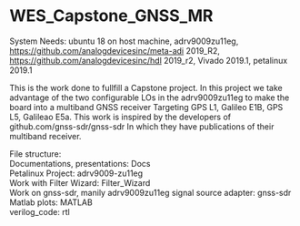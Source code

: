 # WES_Capstone_GNSS_MR

System Needs: ubuntu 18 on host machine, adrv9009zu11eg, https://github.com/analogdevicesinc/meta-adi 2019_R2, https://github.com/analogdevicesinc/hdl 2019_r2, Vivado 2019.1, petalinux 2019.1

This is the work done to fullfill a Capstone project. In this project we take advantage of the two configurable LOs in the adrv9009zu11eg to make the board into a multiband GNSS receiver Targeting GPS L1, Galileo E1B, GPS L5, Galileao E5a. This work is inspired by the developers of github.com/gnss-sdr/gnss-sdr In which they have publications of their multiband receiver. </br>


File structure: <br />
Documentations, presentations: Docs <br />
Petalinux Project: adrv9009-zu11eg <br />
Work with Filter Wizard: Filter_Wizard  <br />
Work on gnss-sdr, manily adrv9009zu11eg signal source adapter: gnss-sdr  <br />
Matlab plots: MATLAB  <br />
verilog_code: rtl <br />
